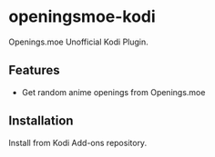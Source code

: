 # openingsmoe-kodi

Openings.moe Unofficial Kodi Plugin.

## Features

- Get random anime openings from Openings.moe

## Installation

Install from Kodi Add-ons repository.